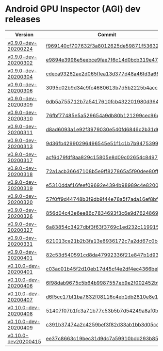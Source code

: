 # Android GPU Inspector (AGI) dev releases

| Version | Commit |
|---------|--------|
| [v0.9.0-dev-20200224](https://github.com/google/agi-dev-releases/releases/tag/v0.9.0-dev-20200224) | [f969140cf707632f3a8012625de59871f53632b1](https://github.com/google/agi/commit/f969140cf707632f3a8012625de59871f53632b1) |
| [v0.9.0-dev-20200302](https://github.com/google/agi-dev-releases/releases/tag/v0.9.0-dev-20200302) | [e9894e3998e5eebce9fae7f6c14d0bcb319e4706](https://github.com/google/agi/commit/e9894e3998e5eebce9fae7f6c14d0bcb319e4706) |
| [v0.9.0-dev-20200304](https://github.com/google/agi-dev-releases/releases/tag/v0.9.0-dev-20200304) | [cdeca93262ae2d065ffea13d377d48a46fd3a66f](https://github.com/google/agi/commit/cdeca93262ae2d065ffea13d377d48a46fd3a66f) |
| [v0.9.0-dev-20200306](https://github.com/google/agi-dev-releases/releases/tag/v0.9.0-dev-20200306) | [3095c02b9d34c9fc4680613b7d5b2225b4acc076](https://github.com/google/agi/commit/3095c02b9d34c9fc4680613b7d5b2225b4acc076) |
| [v0.9.0-dev-20200309](https://github.com/google/agi-dev-releases/releases/tag/v0.9.0-dev-20200309) | [6db5a755712b7a5417610fcb432201980d3645e3](https://github.com/google/agi/commit/6db5a755712b7a5417610fcb432201980d3645e3) |
| [v0.9.0-dev-20200310](https://github.com/google/agi-dev-releases/releases/tag/v0.9.0-dev-20200310) | [76fbf77485e5a529654a9db80b121299cec96ce9](https://github.com/google/agi/commit/76fbf77485e5a529654a9db80b121299cec96ce9) |
| [v0.9.0-dev-20200311](https://github.com/google/agi-dev-releases/releases/tag/v0.9.0-dev-20200311) | [d8ad6093a1e92f3979030e540fd6846c2b31d69c](https://github.com/google/agi/commit/d8ad6093a1e92f3979030e540fd6846c2b31d69c) |
| [v0.9.0-dev-20200313](https://github.com/google/agi-dev-releases/releases/tag/v0.9.0-dev-20200313) | [9d36fb42990296496545e51f1c1b7b9475399a79](https://github.com/google/agi/commit/9d36fb42990296496545e51f1c1b7b9475399a79) |
| [v0.9.0-dev-20200317](https://github.com/google/agi-dev-releases/releases/tag/v0.9.0-dev-20200317) | [acf6d79fdf8aa829c15805e8d09c02654c849734](https://github.com/google/agi/commit/acf6d79fdf8aa829c15805e8d09c02654c849734) |
| [v0.9.0-dev-20200318](https://github.com/google/agi-dev-releases/releases/tag/v0.9.0-dev-20200318) | [72a1acb36647108b5e9ff827865a5f90dee80fff](https://github.com/google/agi/commit/72a1acb36647108b5e9ff827865a5f90dee80fff) |
| [v0.9.0-dev-20200319](https://github.com/google/agi-dev-releases/releases/tag/v0.9.0-dev-20200319) | [e5310ddaf16feef09692e4394b98989c4e8200ec](https://github.com/google/agi/commit/e5310ddaf16feef09692e4394b98989c4e8200ec) |
| [v0.9.0-dev-20200320](https://github.com/google/agi-dev-releases/releases/tag/v0.9.0-dev-20200320) | [57f0ff9d44748b3f9db9f44e78a5f7ada16ef8bf](https://github.com/google/agi/commit/57f0ff9d44748b3f9db9f44e78a5f7ada16ef8bf) |
| [v0.9.0-dev-20200326](https://github.com/google/agi-dev-releases/releases/tag/v0.9.0-dev-20200326) | [856d04c43e6ee86c7834693f3c6e9d7624869c0e](https://github.com/google/agi/commit/856d04c43e6ee86c7834693f3c6e9d7624869c0e) |
| [v0.9.0-dev-20200327](https://github.com/google/agi-dev-releases/releases/tag/v0.9.0-dev-20200327) | [6a83854c3427dbf3f63f3769c1ed232c119915d4](https://github.com/google/agi/commit/6a83854c3427dbf3f63f3769c1ed232c119915d4) |
| [v0.9.0-dev-20200331](https://github.com/google/agi-dev-releases/releases/tag/v0.9.0-dev-20200331) | [621013ce21b2b3fa13e8936172c7a2dd67c0bd81](https://github.com/google/agi/commit/621013ce21b2b3fa13e8936172c7a2dd67c0bd81) |
| [v0.9.0-dev-20200401](https://github.com/google/agi-dev-releases/releases/tag/v0.9.0-dev-20200401) | [82c53d540591cd8da47992336f21e847b1d93e33](https://github.com/google/agi/commit/82c53d540591cd8da47992336f21e847b1d93e33) |
| [v0.10.0-dev-20200401](https://github.com/google/agi-dev-releases/releases/tag/v0.10.0-dev-20200401) | [c03ac01b45f2d10eb17d45cf4e2df4ec4366beb3](https://github.com/google/agi/commit/c03ac01b45f2d10eb17d45cf4e2df4ec4366beb3) |
| [v0.10.0-dev-20200406](https://github.com/google/agi-dev-releases/releases/tag/v0.10.0-dev-20200406) | [6f98dab9675c5b64b9987557eb9e2f002452b91b](https://github.com/google/agi/commit/6f98dab9675c5b64b9987557eb9e2f002452b91b) |
| [v0.10.0-dev-20200407](https://github.com/google/agi-dev-releases/releases/tag/v0.10.0-dev-20200407) | [d6f5cc17bf1ba7832f08116c4eb1db2810e8e104](https://github.com/google/agi/commit/d6f5cc17bf1ba7832f08116c4eb1db2810e8e104) |
| [v0.10.0-dev-20200408](https://github.com/google/agi-dev-releases/releases/tag/v0.10.0-dev-20200408) | [51407f07b1fc3a71b77c53b5b7d54249a8af0bcc](https://github.com/google/agi/commit/51407f07b1fc3a71b77c53b5b7d54249a8af0bcc) |
| [v0.10.0-dev-20200409](https://github.com/google/agi-dev-releases/releases/tag/v0.10.0-dev-20200409) | [c391b37474a2c4259bef3f82d33ab1bb3d05ce8a](https://github.com/google/agi/commit/c391b37474a2c4259bef3f82d33ab1bb3d05ce8a) |
| [v0.10.0-dev20200415](https://github.com/google/agi-dev-releases/releases/tag/v0.10.0-dev20200415) | [ee37c8663c19bec31d9dc7a59910bdd293b8520b](https://github.com/google/agi/commit/ee37c8663c19bec31d9dc7a59910bdd293b8520b) |
